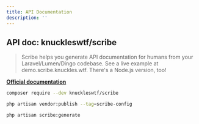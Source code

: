 ```yaml
---
title: API Documentation
description: ''
---
```


## API doc: knuckleswtf/scribe

>Scribe helps you generate API documentation for humans from your Laravel/Lumen/Dingo codebase. See a live example at demo.scribe.knuckles.wtf. There's a Node.js version, too!

[**Official documentation**](https://scribe.knuckles.wtf/laravel/)

```bash
composer require --dev knuckleswtf/scribe
```

```bash
php artisan vendor:publish --tag=scribe-config
```

```bash
php artisan scribe:generate
```
